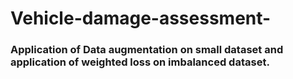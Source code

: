 # Vehicle-damage-assessment-
### Application of Data augmentation on small dataset and application of weighted loss on imbalanced dataset.


